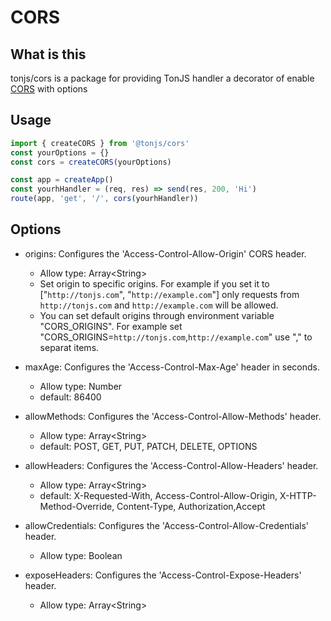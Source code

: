 # CORS

## What is this

tonjs/cors is a package for providing TonJS handler a decorator of enable [CORS](https://developer.mozilla.org/en/docs/Web/HTTP/Access_control_CORS) with options

## Usage

``` js
import { createCORS } from '@tonjs/cors'
const yourOptions = {}
const cors = createCORS(yourOptions)

const app = createApp()
const yourhHandler = (req, res) => send(res, 200, 'Hi')
route(app, 'get', '/', cors(yourhHandler))
```

## Options

* origins: Configures the 'Access-Control-Allow-Origin' CORS header.
  * Allow type: Array\<String\>
  * Set origin to specific origins. For example if you set it to ["`http://tonjs.com`", "`http://example.com`"] only requests from `http://tonjs.com` and `http://example.com` will be allowed.
  * You can set default origins through environment variable "CORS_ORIGINS". For example set "CORS_ORIGINS=`http://tonjs.com`,`http://example.com`" use "," to separat items.

* maxAge: Configures the 'Access-Control-Max-Age' header in seconds.
  * Allow type: Number
  * default: 86400

* allowMethods: Configures the 'Access-Control-Allow-Methods' header.
  * Allow type: Array\<String\>
  * default: POST, GET, PUT, PATCH, DELETE, OPTIONS

* allowHeaders: Configures the 'Access-Control-Allow-Headers' header.
  * Allow type: Array\<String\>
  * default: X-Requested-With, Access-Control-Allow-Origin, X-HTTP-Method-Override, Content-Type, Authorization,Accept

* allowCredentials: Configures the 'Access-Control-Allow-Credentials' header.
  * Allow type: Boolean

* exposeHeaders: Configures the 'Access-Control-Expose-Headers' header.
  * Allow type: Array\<String\>
